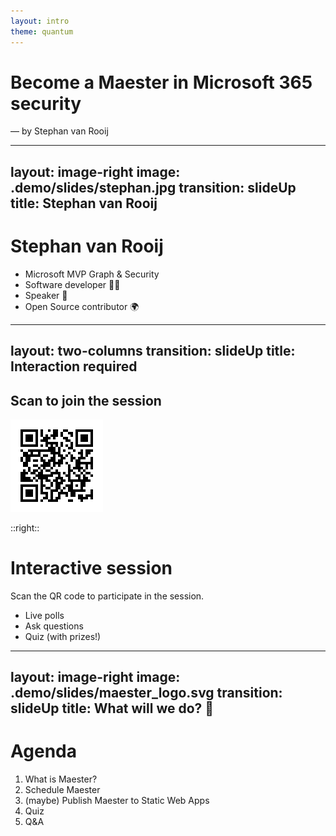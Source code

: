 ```yaml
---
layout: intro
theme: quantum
---
```


# Become a Maester in Microsoft 365 security

&mdash; by Stephan van Rooij

---
layout: image-right
image: .demo/slides/stephan.jpg
transition: slideUp
title: Stephan van Rooij
---

# Stephan van Rooij

- Microsoft MVP Graph & Security
- Software developer 🧑‍💻
- Speaker 🎤
- Open Source contributor 🌍

---
layout: two-columns
transition: slideUp
title: Interaction required
---

## Scan to join the session

![Join QR](.demo/slides/session-qr.png)

::right::

# Interactive session

Scan the QR code to participate in the session.

- Live polls
- Ask questions
- Quiz (with prizes!)

---
layout: image-right
image: .demo/slides/maester_logo.svg
transition: slideUp
title: What will we do? 📅
---

# Agenda

1. What is Maester?
1. Schedule Maester
1. (maybe) Publish Maester to Static Web Apps
1. Quiz
1. Q&A